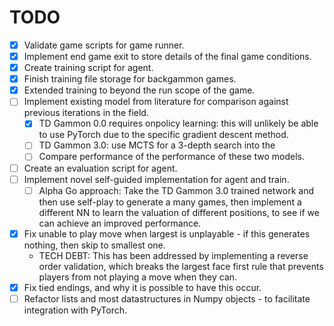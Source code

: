 # TODO
- [X] Validate game scripts for game runner.
- [X] Implement end game exit to store details of the final game conditions.
- [X] Create training script for agent.
- [X] Finish training file storage for backgammon games.
- [X] Extended training to beyond the run scope of the game.
- [ ] Implement existing model from literature for comparison against previous iterations in the field.
    - [X] TD Gammon 0.0 requires onpolicy learning: this will unlikely be able to use PyTorch due to the specific gradient descent method.
    - [ ] TD Gammon 3.0: use MCTS for a 3-depth search into the 
    - [ ] Compare performance of the performance of these two models.
- [ ] Create an evaluation script for agent.
- [ ] Implement novel self-guided implementation for agent and train.
    - [ ] Alpha Go approach: Take the TD Gammon 3.0 trained network and then use self-play to generate a many games, then implement a different NN to learn the valuation of different positions, to see if we can achieve an improved performance.
- [X] Fix unable to play move when largest is unplayable - if this generates nothing, then skip to smallest one.
    - TECH DEBT: This has been addressed by implementing a reverse order validation, which breaks the largest face first rule that prevents players from not playing a move when they can. 
- [X] Fix tied endings, and why it is possible to have this occur.
- [ ] Refactor lists and most datastructures in Numpy objects - to facilitate integration with PyTorch.